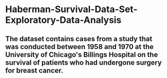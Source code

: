 # Haberman-Survival-Data-Set-Exploratory-Data-Analysis
## The dataset contains cases from a study that was conducted between 1958 and 1970 at the University of Chicago's Billings Hospital on the survival of patients who had undergone surgery for breast cancer.
